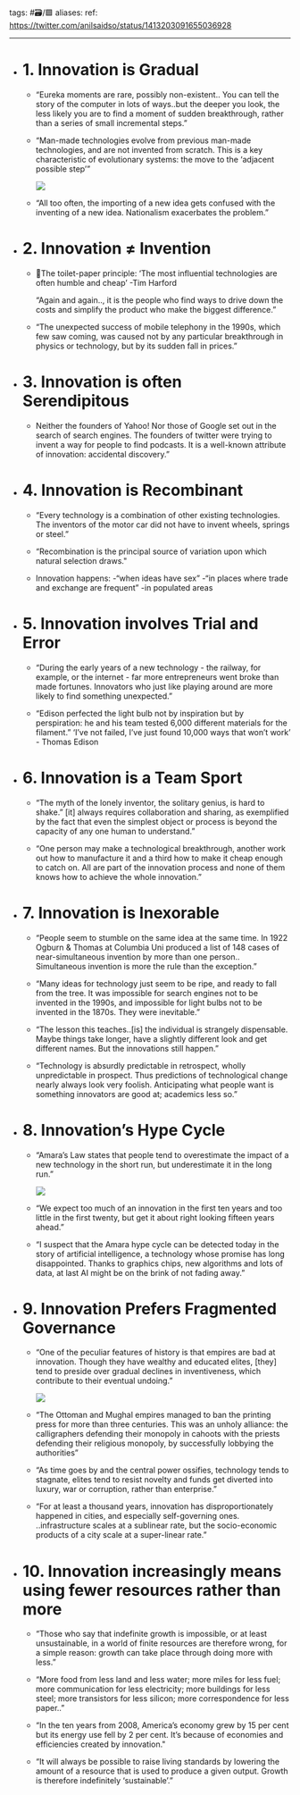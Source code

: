 tags: #🗃/🟩 
aliases: 
ref: https://twitter.com/anilsaidso/status/1413203091655036928

---
- # 1. Innovation is Gradual
	  
	- “Eureka moments are rare, possibly non-existent..
	  You can tell the story of the computer in lots of ways..but the deeper you look, the less likely you are to find a moment of sudden breakthrough, rather than a series of small incremental steps.” 
	  
	- “Man-made technologies evolve from previous man-made technologies, and are not invented from scratch. This is a key characteristic of evolutionary systems: the move to the ‘adjacent possible step’” 
	  
	  ![](https://pbs.twimg.com/media/E5y0ufmUcAE5V3e.jpg) 
	
	- “All too often, the importing of a new idea gets confused with the inventing of a new idea. 
	  Nationalism exacerbates the problem.” 
  
- # 2. Innovation ≠ Invention
	  
	- 🧻The toilet-paper principle: ‘The most influential technologies are often humble and cheap’ -Tim Harford
	  
	  “Again and again.., it is the people who find ways to drive down the costs and simplify the product who make the biggest difference.”
	  
	- “The unexpected success of mobile telephony in the 1990s, which few saw coming, was caused not by any particular breakthrough in physics or technology, but by its sudden fall in prices.” 
  
- # 3. Innovation is often Serendipitous

	- Neither the founders of Yahoo! Nor those of Google set out in the search of search engines. The founders of twitter were trying to invent a way for people to find podcasts.
	  It is a well-known attribute of innovation: accidental discovery.”
  
- # 4. Innovation is Recombinant
	  
	- “Every technology is a combination of other existing technologies.
	  The inventors of the motor car did not have to invent wheels, springs or steel.”
	  
	- “Recombination is the principal source of variation upon which natural selection draws."
	  
	- Innovation happens:
	  -“when ideas have sex”
	  -“in places where trade and exchange are frequent”
	  -in populated areas 
	  
- # 5. Innovation involves Trial and Error
	  
	- “During the early years of a new technology - the railway, for example, or the internet - far more entrepreneurs went broke than made fortunes.
	  Innovators who just like playing around are more likely to find something unexpected.”
	  
	- “Edison perfected the light bulb not by inspiration but by perspiration: he and his team tested 6,000 different materials for the filament.”
	  ‘I’ve not failed, I’ve just found 10,000 ways that won’t work’ - Thomas Edison 
	  
- # 6. Innovation is a Team Sport
	  
	- “The myth of the lonely inventor, the solitary genius, is hard to shake.”
	  [it] always requires collaboration and sharing, as exemplified by the fact that even the simplest object or process is beyond the capacity of any one human to understand.” 
	  
	- “One person may make a technological breakthrough, another work out how to manufacture it and a third how to make it cheap enough to catch on. All are part of the innovation process and none of them knows how to achieve the whole innovation.” 
	  
- # 7. Innovation is Inexorable
	  
	- “People seem to stumble on the same idea at the same time. 
	  In 1922 Ogburn & Thomas at Columbia Uni produced a list of 148 cases of near-simultaneous invention by more than one person..
	  Simultaneous invention is more the rule than the exception.”
	  
	- “Many ideas for technology just seem to be ripe, and ready to fall from the tree.
	  It was impossible for search engines not to be invented in the 1990s, and impossible for light bulbs not to be invented in the 1870s. They were inevitable.”
	  
	- “The lesson this teaches..[is] the individual is strangely dispensable. 
	  Maybe things take longer, have a slightly different look and get different names. But the innovations still happen.” 
	  
	- “Technology is absurdly predictable in retrospect, wholly unpredictable in prospect. Thus predictions of technological change nearly always look very foolish. 
	  Anticipating what people want is something innovators are good at; academics less so.”
	  
- # 8. Innovation’s Hype Cycle
	  
	- “Amara’s Law states that people tend to overestimate the impact of a new technology in the short run, but underestimate it in the long run.” 
	  
	  ![](https://pbs.twimg.com/media/E5y0wZyVcAEETe-.jpg) 
	  
	- “We expect too much of an innovation in the first ten years and too little in the first twenty, but get it about right looking fifteen years ahead.” 
	  
	- “I suspect that the Amara hype cycle can be detected today in the story of artificial intelligence, a technology whose promise has long disappointed. Thanks to graphics chips, new algorithms and lots of data, at last AI might be on the brink of not fading away.”
	  
- # 9. Innovation Prefers Fragmented Governance
	  
	- “One of the peculiar features of history is that empires are bad at innovation. 
	  Though they have wealthy and educated elites, [they] tend to preside over gradual declines in inventiveness, which contribute to their eventual undoing.” 
	  
	  ![](https://pbs.twimg.com/media/E5y0wuUUcAYeERU.jpg) 
	  
	- “The Ottoman and Mughal empires managed to ban the printing press for more than three centuries. 
	  This was an unholy alliance: the calligraphers defending their monopoly in cahoots with the priests defending their religious monopoly, by successfully lobbying the authorities” 
	  
	- “As time goes by and the central power ossifies, technology tends to stagnate, elites tend to resist novelty and funds get diverted into luxury, war or corruption, rather than enterprise.”
	  
	- “For at least a thousand years, innovation has disproportionately happened in cities, and especially self-governing ones. 
	  ..infrastructure scales at a sublinear rate, but the socio-economic products of a city scale at a super-linear rate.”
	  
- # 10. Innovation increasingly means using fewer resources rather than more
	  
	- “Those who say that indefinite growth is impossible, or at least unsustainable, in a world of finite resources are therefore wrong, for a simple reason: growth can take place through doing more with less.”
	  
	- “More food from less land and less water; more miles for less fuel; more communication for less electricity; more buildings for less steel; more transistors for less silicon; more correspondence for less paper..” 
	  
	- “In the ten years from 2008, America’s economy grew by 15 per cent but its energy use fell by 2 per cent.
	  It’s because of economies and efficiencies created by innovation."
	  
	- “It will always be possible to raise living standards by lowering the amount of a resource that is used to produce a given output. Growth is therefore indefinitely ‘sustainable’.”
	  
